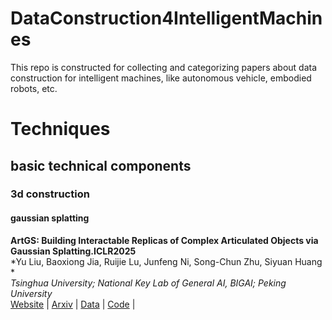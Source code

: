 # DataConstruction4IntelligentMachines
This repo is constructed for collecting and categorizing papers about data construction for intelligent machines, like autonomous vehicle, embodied robots, etc.

# Techniques

## basic technical components

### 3d construction

#### gaussian splatting

**ArtGS: Building Interactable Replicas of Complex Articulated Objects via Gaussian Splatting.ICLR2025**\
*Yu Liu, Baoxiong Jia, Ruijie Lu, Junfeng Ni, Song-Chun Zhu, Siyuan Huang *\
*Tsinghua University; National Key Lab of General AI, BIGAI; Peking University*\
[Website](https://articulate-gs.github.io/) | [Arxiv](https://arxiv.org/abs/2502.19459) | [Data](https://huggingface.co/datasets/YuLiu/ArtGS-Dataset) | [Code](https://github.com/YuLiu-LY/ArtGS/tree/main)  | 

